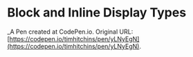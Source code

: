 # Block and Inline Display Types
 _A Pen created at CodePen.io. Original URL: [https://codepen.io/timhitchins/pen/yLNyEgN](https://codepen.io/timhitchins/pen/yLNyEgN).

 
